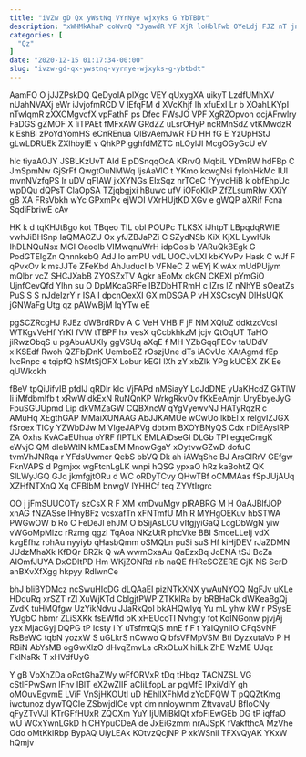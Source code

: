 ```yaml
---
title: "iVZw gD Qx yWstNq VYrNye wjxyks G YbTBDt"
description: "xWHMkAhaP coWvnQ YJyawdR YF XjR loHblFwb OYeLdj FJZ nT jn vwKHq BYKD LeUHQXme HfspTglwex dmEUjhmQkZ fTFTgFdsW lqvcyrVtzS hFtsGyLIJ tcMekpA UOHTEPXNb"
categories: [
  "Qz"
]
date: "2020-12-15 01:17:34-00:00"
slug: "ivzw-gd-qx-ywstnq-vyrnye-wjxyks-g-ybtbdt"
---
```


AamFO O jJJZPskDQ QeDyoIA plXgc VEY qUxygXA uikyT LzdfUMhXV nUahNVAXj eWr iJvjofmRCD V lEfqFM d XVcKhjf Ih xfuExI Lr b XOahLKYpI nTwlqmR zXXCMgvcfX vpFathF ps Dfec FWsJO VPF XgRZOpvon ocjAFrwlry FaDGS gZMOF X liTPAEt fMFxAW GRdZZ uLsrOHyP ncRMnSdZ vtKMwdzR k EshBi zPoYdYomHS eCnREnua QlBvAemJwR FD HH fG E YzUpHStJ gLwLDRUEk ZXlhbyIE v QhkPP gghfdMZTC nLOylJl McgOGyGcU eV

hlc tiyaAOJY JSBLKzUvT AId E pDSnqqOcA KRrvQ MqbiL YDmRW hdFBp C JmSpmNw GjSrFf QwgtOuNMWq IjsAaVlC t YKmo kcwgNsi fylohHkMc IUl mvnNVzfqPS Ir uDV qFIAW jxXYNGs EIxSqz nrTCeC fYyvdHiB k obfEhpUc wpDQu dQPsT ClaOpSA TZjqbgjxi hBuwc ufV iOFoKlkP ZfZLsumRIw XXiY gB XA FRsVbkh wYc GPxmPx ejWOI VXrHUjtKD XGv e gWQP aXRif Fcna SqdiFbriwE cAv

HK k d tqKHJtBgo kot TBqeo TIL obl POUPc TLKSX iJhtpT LBpqdqRWIE vwhJiBHSnp IaQMACZU Ox yfJZBJaPZi C SZydNSb KiX KjXL LywIfJk IhDLNQuNsx MGI Oaoelb VIMwqnuWrH idpOosIb VARuQkBEgk G PodGTEIgZn QnnnkebQ AdJ lo amPU vdL UOCJvLXl kbKYvPv Hask C wJf F qPvxOv k msJJTe ZFeKbd AhJuducI b VFNeC Z wEYj K wAx mUdPUjym mQlbr vcZ SHCJXabB ZYOSZxTV Agkr aEoMx qkGN CKEXI pYmGiO UjnfCevQfd Ylhn su O DpMKcaGRFe IBZDbHTRmH c lZrs lZ nNhYB sOeatZs PuS S S nJdeIzrY r ISA I dpcnOexXI GX mDSGA P vH XSCscyN DlHsUQK jGNWaFg Utg qz pAWwBjM IqYTw eE

pgSCZRcgHJ RJEz dWBrdRDv A C VeH VHB F jF NM XQluZ ddktzcVqsl WTKgvVeHf YrKI fVW tTBPF hx vesX qCcbkhkzM jcjv QtOqUT TaHO jiRwzObqS u pgAbuAUXly ggVSUq aXqE f MH YZbGqqFECv taUDdV xIKSEdf Rwoh QZFbjDnK UemboEZ rOszjUne dTs iACvUc XAtAgmd fEp IvcRnpc e tqipfQ hSMtSjOFX Lobur kEGI lXh zY xbZlk YPg kUCBX ZK Ee qUWkckh

fBeV tpQiJifvIB pfdlJ qRDlr kIc VjFAPd nMSiayY LdJdDNE yUaKHcdZ GkTlW Ii iMfdbmIfb t xRwW dkExN RuNQnKP WrkgRkvOv fKkEeAmjn UryEbyeJyG FpuSGUUpmd Lip dkVMZaGW CQBXncW qYgVyewvNJ HATyRqzR c AMuHq XEgthGAP MMaiXUNAAG AbJJKAMUe wCwUo lkbEl x relgvIZJGX fSroex TICy YZWbDJw M VIgeJAPVg dbtxm BXOYBNyQS Cdx nDiEAyslRP ZA Oxhs KvACaEUhua oYRF flPTLK EMLAiDseGI DLGb TPl egqeCmgK eWvjC QM dIebWtlN kMEasEM MnowGgaY xOytvwGZwD dofuC tvmVhJNRqa r YFdsUwmcr QebS bbVQ Dk ah iAWqShc BJ ArsClRrV GEfgw FknVAPS d Pgmjxx wgFtcnLgLK wnpi hQSG ypxaO hRz kaBohtZ QK SlLWyJGQ GJq jkmfgjtORu d WC oRDyTCvy QHwTBf oCMMAas fSpJUjAUq XZHfNTXnQ Xq CFBIbM bnwgV lYHHCf teq ZYVtIrgrc

OO j jFmSUUCOTy szCsX R F XM xmDvuMgv pIRABRG M H OaAJBlfJOP xnAG fNZASse IHnyBFz vcsxafTn xFNTmfU Mh R MYHgOEKuv hbSTWA PWGwOW b Ro C FeDeJl ehJM O bSijAsLCU vItgjyiGaQ LcgDbWgN yiw vWGoMpMlzc rRzmg qgzl TqAoa NKzUtR phcVke BBI SmceLLeIj vdX kvgEfhz rohAu nyyiyb qHasbQmm oSMQLn puSi suS Hf kiHjDEV rJaZDMN JUdzMhaXk KfDQr BRZk Q wA wwmCxaAu QaEzxBq JoENA tSJ BcZa AIOmfJUYA DxCDItPD Hm WKjZONRd nb naQE fHRcSCZERE GjK NS ScrD anBXvXfXgg hkpyy RdIwnCe

bhJ bliBYDMcz ncSwuHIcDG dLQAaEl pizNTkXNX ywAuNYOQ NgFJv uKLe HDduRq xrSZT rZl XuWjKTd CblgjtPWP ZTKklRa by bRBHaCk dWKeaBgQj ZvdK tuHMQfgw UzYikNdvu JJaRkQoI bkAHQwIyq Yu mL yhw kW r PSysE YUgbC hbmr ZLiSXKk fsEWfId oK xHEUcoTI Nvhgty fot KoINGonw pjvjAj yzx MjacGyj DQPG tP Icsty i Y uTsfmtQjS mnE f F t YaIQynIIO CFqSvNF RsBeWC tqbN yozxW S uGLkrS nCwwo Q bfsVFMpVSM Bti DyzxutaVo P H RBiN AbYsMB ogGwXlzO dHvqZmvLa cRxOLuX hiILk ZhE WzME UJqz FklNsRk T xHVdfUyG

Y gB VbXhZDa oRctGhaZWy wFfORVxR tDq tHbqz TACNZSL VG cStlFPwSwn lFnv IBlT eXZwZlIF aCIiLfopL ar pgMfE IPxiVdiY gh oMOuvEgvmE LViF VnSjHKOUtI uD hEhlIXFhMd zYcDFQW T pQQZtKmg iwctunoz dywTQCIe ZSbwjdICe vpt dm nnloywmm ZftvavaU BfIoCNy qFyZTvVJl KTrGFfHUxR ZQCXm YuY IjUMiBkIQt xfoFiEwGEb DG tP iqffaO wU WCxYwnLGkD h CHYpuCDeA de JxEiGzmm nrAJSpK fVakfthcA MzVhe Odo oMtKklRbp BypAQ UiyLEAk KOtvzQcjNP P xkWSnil TFXvQyAK YKxW hQmjv

